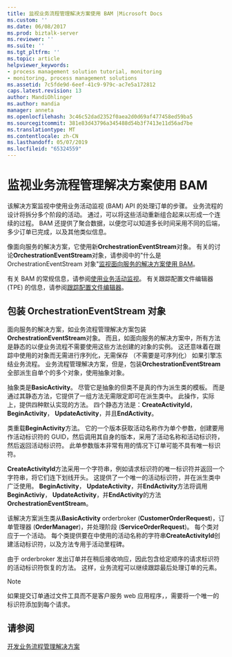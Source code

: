 ```yaml
---
title: 监视业务流程管理解决方案使用 BAM |Microsoft Docs
ms.custom: ''
ms.date: 06/08/2017
ms.prod: biztalk-server
ms.reviewer: ''
ms.suite: ''
ms.tgt_pltfrm: ''
ms.topic: article
helpviewer_keywords:
- process management solution tutorial, monitoring
- monitoring, process management solutions
ms.assetid: 7c5fde9d-6eef-41c9-979c-ac7e5a172812
caps.latest.revision: 13
author: MandiOhlinger
ms.author: mandia
manager: anneta
ms.openlocfilehash: 3c46c52dad2352f0aea2d0d69af477458ed59ba5
ms.sourcegitcommit: 381e83d43796a345488d54b3f7413e11d56ad7be
ms.translationtype: MT
ms.contentlocale: zh-CN
ms.lasthandoff: 05/07/2019
ms.locfileid: "65324559"
---
```

# <a name="monitoring-the-business-process-management-solution-with-bam"></a>监视业务流程管理解决方案使用 BAM
该解决方案监视中使用业务活动监视 (BAM) API 的处理订单的步骤。 业务流程的设计将拆分多个阶段的活动。 通过，可以将这些活动重新组合起来以形成一个连续的过程。 BAM 还提供了聚合数据，以便您可以知道多长时间采用不同的后端，多少订单已完成，以及其他类似信息。  
  
 像面向服务的解决方案，它使用新**OrchestrationEventStream**对象。 有关的讨论**OrchestrationEventStream**对象，请参阅中的"什么是 OrchestrationEventStream 对象"[监视面向服务的解决方案使用 BAM](../core/monitoring-the-service-oriented-solution-with-bam.md)。  
  
 有关 BAM 的常规信息，请参阅[使用业务活动监视](../core/using-business-activity-monitoring.md)。 有关跟踪配置文件编辑器 (TPE) 的信息，请参阅[跟踪配置文件编辑器](../core/tracking-profile-editor.md)。  
  
## <a name="wrapping-the-orchestrationeventstream-object"></a>包装 OrchestrationEventStream 对象  
 面向服务的解决方案，如业务流程管理解决方案包装**OrchestrationEventStream**对象。 而且，如面向服务的解决方案中，所有方法是静态的以便业务流程不需要使用这些方法创建的对象的实例。 这还意味着在跟踪中使用的对象而无需进行序列化，无需保存 （不需要是可序列化） 如果引擎冻结业务流程。 业务流程管理解决方案，但是，包装**OrchestrationEventStream**全部派生自单个的多个对象，使用抽象对象。  
  
 抽象类是**BasicActivity**。 尽管它是抽象的但类不是真的作为派生类的模板。 而是通过其静态方法，它提供了一组方法无需限定即可在派生类中。 此操作，实际上，提供四种默认实现的方法。 四个静态方法是：**CreateActivityId**， **BeginActivity**， **UpdateActivity**，并且**EndActivity**。  
  
 类重载**BeginActivity**方法。 它的一个版本获取活动名称作为单个参数，创建要用作活动标识符的 GUID，然后调用其自身的版本，采用了活动名称和活动标识符，然后返回活动标识符。 此单参数版本非常有用的情况下订单可能不具有唯一标识符。  
  
 **CreateActivityId**方法采用一个字符串，例如请求标识符的唯一标识符并返回一个字符串，将它们连下划线开头。 这提供了一个唯一的活动标识符，并在派生类中广泛使用。 **BeginActivity**， **UpdateActivity**，并**EndActivity**方法将调用**BeginActiviy**， **UpdateActivity**，并**EndActivity**的方法**OrchestrationEventStream**。  
  
 该解决方案派生类从**BasicActivity** orderbroker (**CustomerOrderRequest**)，订单管理器 (**OrderManager**)，并处理阶段 (**ServiceOrderRequest**)。 每个类对应于一个活动。 每个类提供要在中使用的活动名称的字符串**CreateActivityId**创建活动标识符，以及方法专用于活动里程碑。  
  
 由于 orderbroker 发出订单并在稍后接收响应，因此包含给定顺序的请求标识符的活动标识符恢复的方法。 这样，业务流程可以继续跟踪最后处理订单的元素。  
  
> [!NOTE]
>  如果提交订单通过文件工具而不是客户服务 web 应用程序，，需要将一个唯一的标识符添加到每个请求。  
  
## <a name="see-also"></a>请参阅  
 [开发业务流程管理解决方案](../core/developing-a-business-process-management-solution.md)